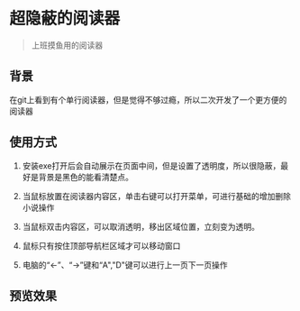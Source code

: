 # 超隐蔽的阅读器

> 上班摸鱼用的阅读器

## 背景

在git上看到有个单行阅读器，但是觉得不够过瘾，所以二次开发了一个更方便的阅读器


## 使用方式

1. 安装exe打开后会自动展示在页面中间，但是设置了透明度，所以很隐蔽，最好是背景是黑色的能看清楚点。

2. 当鼠标放置在阅读器内容区，单击右键可以打开菜单，可进行基础的增加删除小说操作

3. 当鼠标双击内容区，可以取消透明，移出区域位置，立刻变为透明。

4. 鼠标只有按住顶部导航栏区域才可以移动窗口

5. 电脑的“←”、“→”键和“A","D"键可以进行上一页下一页操作



   

## 预览效果


